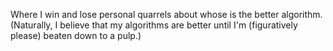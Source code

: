 Where I win and lose personal quarrels about whose is the better algorithm. (Naturally, I believe that my algorithms are better until I'm (figuratively please) beaten down to a pulp.)